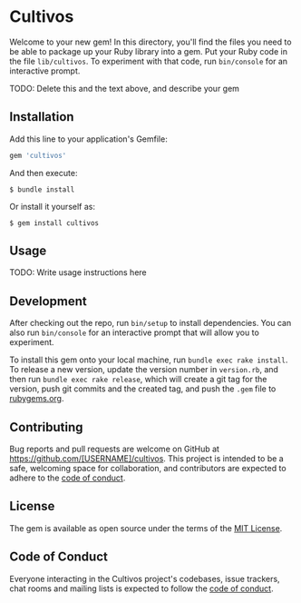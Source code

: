 # Cultivos

Welcome to your new gem! In this directory, you'll find the files you need to be able to package up your Ruby library into a gem. Put your Ruby code in the file `lib/cultivos`. To experiment with that code, run `bin/console` for an interactive prompt.

TODO: Delete this and the text above, and describe your gem

## Installation

Add this line to your application's Gemfile:

```ruby
gem 'cultivos'
```

And then execute:

    $ bundle install

Or install it yourself as:

    $ gem install cultivos

## Usage

TODO: Write usage instructions here

## Development

After checking out the repo, run `bin/setup` to install dependencies. You can also run `bin/console` for an interactive prompt that will allow you to experiment.

To install this gem onto your local machine, run `bundle exec rake install`. To release a new version, update the version number in `version.rb`, and then run `bundle exec rake release`, which will create a git tag for the version, push git commits and the created tag, and push the `.gem` file to [rubygems.org](https://rubygems.org).

## Contributing

Bug reports and pull requests are welcome on GitHub at https://github.com/[USERNAME]/cultivos. This project is intended to be a safe, welcoming space for collaboration, and contributors are expected to adhere to the [code of conduct](https://github.com/[USERNAME]/cultivos/blob/master/CODE_OF_CONDUCT.md).

## License

The gem is available as open source under the terms of the [MIT License](https://opensource.org/licenses/MIT).

## Code of Conduct

Everyone interacting in the Cultivos project's codebases, issue trackers, chat rooms and mailing lists is expected to follow the [code of conduct](https://github.com/[USERNAME]/cultivos/blob/master/CODE_OF_CONDUCT.md).

